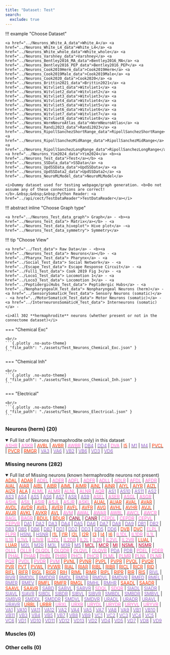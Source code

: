 ```yaml
---
title: "Dataset: Test"
search:
  exclude: true
---
```



!!! example "Choose Dataset"

    <a href="../Neurons_White_A_data">White_A</a> <a href="../Neurons_White_L4_data">White_L4</a> <a href="../Neurons_White_whole_data">White_whole</a> <a href="../Neurons_Varshney_data">Varshney</a> <a href="../Neurons_Bentley2016_MA_data">Bentley2016_MA</a> <a href="../Neurons_Bentley2016_PEP_data">Bentley2016_PEP</a> <a href="../Neurons_Cook2019Herm_data">Cook2019Herm</a> <a href="../Neurons_Cook2019Male_data">Cook2019Male</a> <a href="../Neurons_Cook2020_data">Cook2020</a> <a href="../Neurons_Brittin2021_data">Brittin2021</a> <a href="../Neurons_Witvliet1_data">Witvliet1</a> <a href="../Neurons_Witvliet2_data">Witvliet2</a> <a href="../Neurons_Witvliet3_data">Witvliet3</a> <a href="../Neurons_Witvliet4_data">Witvliet4</a> <a href="../Neurons_Witvliet5_data">Witvliet5</a> <a href="../Neurons_Witvliet6_data">Witvliet6</a> <a href="../Neurons_Witvliet7_data">Witvliet7</a> <a href="../Neurons_Witvliet8_data">Witvliet8</a> <a href="../Neurons_WormNeuroAtlas_data">WormNeuroAtlas</a> <a href="../Neurons_Randi2023_data">Randi2023</a> <a href="../Neurons_RipollSanchezShortRange_data">RipollSanchezShortRange</a> <a href="../Neurons_RipollSanchezMidRange_data">RipollSanchezMidRange</a> <a href="../Neurons_RipollSanchezLongRange_data">RipollSanchezLongRange</a> <a href="../Neurons_Yim2024_data">Yim2024</a> <b><a href="../Neurons_Test_data">Test</a></b> <a href="../Neurons_SSData_data">SSData</a> <a href="../Neurons_UpdSSData_data">UpdSSData</a> <a href="../Neurons_UpdSSData2_data">UpdSSData2</a> <a href="../Neurons_NeuroMLModel_data">NeuroMLModel</a> 

    <i>Dummy dataset used for testing webpage/graph generation. <b>Do not assume any of these connections are correct!</b>.&nbsp;&nbsp;&nbsp;Python Reader: <a href="../api/cect/TestDataReader">TestDataReader</a></i>


    

!!! abstract inline "Choose Graph type"

    <a href="../Neurons_Test_data_graph"> Graph</a> - <b><a href="../Neurons_Test_data"> Matrix</a></b> - <a href="../Neurons_Test_data_hiveplot"> Hive plot</a> -<a href="../Neurons_Test_data_symmetry"> Symmetry</a> 


!!! tip  "Choose View"

    <a href="../Test_data"> Raw Data</a> - <b><a href="../Neurons_Test_data"> Neurons</a></b> - <a href="../Pharynx_Test_data"> Pharynx</a> - <a href="../Social_Test_data"> Social Network</a> - <a href="../Escape_Test_data"> Escape Response Circuit</a> - <a href="../Full1_Test_data"> Cook 2019 Fig 3</a> - <a href="../Loco1_Test_data"> Locomotion 1</a> - <a href="../Loco3_Test_data"> Locomotion 3</a> - <a href="../PeptidergicHubs_Test_data"> Peptidergic Hubs</a> - <a href="../NonpharyngealH_Test_data"> Nonpharyngeal Neurons (herm)</a> - <a href="../SensorySomaticH_Test_data"> Sensory Neurons (somatic)</a> - <a href="../MotorSomaticH_Test_data"> Motor Neurons (somatic)</a> - <a href="../InterneuronsSomaticH_Test_data"> Interneurons (somatic)</a> - 

    <i>All 302 **hermaphrodite** neurons (whether present or not in the connectome dataset)</i>
=== "Chemical Exc"

    <br/>
    ```{.plotly .no-auto-theme}
    { "file_path": "./assets/Test_Neurons_Chemical_Exc.json" }
    ```

=== "Chemical Inh"

    <br/>
    ```{.plotly .no-auto-theme}
    { "file_path": "./assets/Test_Neurons_Chemical_Inh.json" }
    ```

=== "Electrical"

    <br/>
    ```{.plotly .no-auto-theme}
    { "file_path": "./assets/Test_Neurons_Electrical.json" }
    ```


### Neurons (herm) (20)
<details open><summary>Full list of Neurons (hermaphrodite only) in this dataset</summary>
<a href="../ASHR" title="Sensory neuron (amphid, nociceptive)"><span style="color:#ff66cc;">ASHR</span></a>
 | <a href="../ASKR" title="Sensory neuron (amphid)"><span style="color:#ff66cc;">ASKR</span></a>
 | <a href="../AVBL" title="Layer 1 interneuron"><span style="color:#ff3300;">AVBL</span></a>
 | <a href="../AVBR" title="Layer 1 interneuron"><span style="color:#ff3300;">AVBR</span></a>
 | <a href="../AWBR" title="Sensory neuron (amphid)"><span style="color:#ff66cc;">AWBR</span></a>
 | <a href="../DB4" title="Ventral cord motor neuron"><span style="color:#9966cc;">DB4</span></a>
 | <a href="../DD4" title="Ventral cord motor neuron"><span style="color:#9966cc;">DD4</span></a>
 | <a href="../DVA" title="Sensory neuron (mechanosensory)"><span style="color:#ff66cc;">DVA</span></a>
 | <a href="../I5" title="Pharyngeal interneuron"><span style="color:#ff3300;">I5</span></a>
 | <a href="../M1" title="Pharyngeal motor neuron"><span style="color:#9966cc;">M1</span></a>
 | <a href="../M4" title="Pharyngeal motor neuron"><span style="color:#9966cc;">M4</span></a>
 | <a href="../PVCL" title="Layer 1 interneuron"><span style="color:#ff3300;">PVCL</span></a>
 | <a href="../PVCR" title="Layer 1 interneuron"><span style="color:#ff3300;">PVCR</span></a>
 | <a href="../RMGR" title="Layer 2 interneuron"><span style="color:#ff3300;">RMGR</span></a>
 | <a href="../VA3" title="Ventral cord motor neuron"><span style="color:#9966cc;">VA3</span></a>
 | <a href="../VA6" title="Ventral cord motor neuron"><span style="color:#9966cc;">VA6</span></a>
 | <a href="../VB2" title="Ventral cord motor neuron"><span style="color:#9966cc;">VB2</span></a>
 | <a href="../VB6" title="Ventral cord motor neuron"><span style="color:#9966cc;">VB6</span></a>
 | <a href="../VD3" title="Ventral cord motor neuron"><span style="color:#9966cc;">VD3</span></a>
 | <a href="../VD6" title="Ventral cord motor neuron"><span style="color:#9966cc;">VD6</span></a>

</details>

### Missing neurons (282)
<details open><summary>Full list of Missing neurons (known hermaphrodite neurons not present)</summary>
<a href="../ADAL" title="Layer 3 interneuron"><span style="color:#ff3300;">ADAL</span></a>
 | <a href="../ADAR" title="Layer 3 interneuron"><span style="color:#ff3300;">ADAR</span></a>
 | <a href="../ADEL" title="Sensory neuron (mechanosensory)"><span style="color:#ff66cc;">ADEL</span></a>
 | <a href="../ADER" title="Sensory neuron (mechanosensory)"><span style="color:#ff66cc;">ADER</span></a>
 | <a href="../ADFL" title="Sensory neuron (amphid)"><span style="color:#ff66cc;">ADFL</span></a>
 | <a href="../ADFR" title="Sensory neuron (amphid)"><span style="color:#ff66cc;">ADFR</span></a>
 | <a href="../ADLL" title="Sensory neuron (amphid, nociceptive)"><span style="color:#ff66cc;">ADLL</span></a>
 | <a href="../ADLR" title="Sensory neuron (amphid, nociceptive)"><span style="color:#ff66cc;">ADLR</span></a>
 | <a href="../AFDL" title="Sensory neuron (amphid)"><span style="color:#ff66cc;">AFDL</span></a>
 | <a href="../AFDR" title="Sensory neuron (amphid)"><span style="color:#ff66cc;">AFDR</span></a>
 | <a href="../AIAL" title="Layer 3 interneuron"><span style="color:#ff3300;">AIAL</span></a>
 | <a href="../AIAR" title="Layer 3 interneuron"><span style="color:#ff3300;">AIAR</span></a>
 | <a href="../AIBL" title="Layer 2 interneuron"><span style="color:#ff3300;">AIBL</span></a>
 | <a href="../AIBR" title="Layer 2 interneuron"><span style="color:#ff3300;">AIBR</span></a>
 | <a href="../AIML" title="Category 4 interneuron"><span style="color:#ff3300;">AIML</span></a>
 | <a href="../AIMR" title="Category 4 interneuron"><span style="color:#ff3300;">AIMR</span></a>
 | <a href="../AINL" title="Category 4 interneuron"><span style="color:#ff3300;">AINL</span></a>
 | <a href="../AINR" title="Category 4 interneuron"><span style="color:#ff3300;">AINR</span></a>
 | <a href="../AIYL" title="Layer 3 interneuron"><span style="color:#ff3300;">AIYL</span></a>
 | <a href="../AIYR" title="Layer 3 interneuron"><span style="color:#ff3300;">AIYR</span></a>
 | <a href="../AIZL" title="Layer 3 interneuron"><span style="color:#ff3300;">AIZL</span></a>
 | <a href="../AIZR" title="Layer 3 interneuron"><span style="color:#ff3300;">AIZR</span></a>
 | <a href="../ALA" title="Layer 3 interneuron"><span style="color:#ff3300;">ALA</span></a>
 | <a href="../ALML" title="Sensory neuron (mechanosensory)"><span style="color:#ff66cc;">ALML</span></a>
 | <a href="../ALMR" title="Sensory neuron (mechanosensory)"><span style="color:#ff66cc;">ALMR</span></a>
 | <a href="../ALNL" title="Sensory neuron (touch)"><span style="color:#ff66cc;">ALNL</span></a>
 | <a href="../ALNR" title="Sensory neuron (touch)"><span style="color:#ff66cc;">ALNR</span></a>
 | <a href="../AQR" title="Sensory neuron (touch)"><span style="color:#ff66cc;">AQR</span></a>
 | <a href="../AS1" title="Ventral cord motor neuron"><span style="color:#9966cc;">AS1</span></a>
 | <a href="../AS10" title="Ventral cord motor neuron"><span style="color:#9966cc;">AS10</span></a>
 | <a href="../AS11" title="Ventral cord motor neuron"><span style="color:#9966cc;">AS11</span></a>
 | <a href="../AS2" title="Ventral cord motor neuron"><span style="color:#9966cc;">AS2</span></a>
 | <a href="../AS3" title="Ventral cord motor neuron"><span style="color:#9966cc;">AS3</span></a>
 | <a href="../AS4" title="Ventral cord motor neuron"><span style="color:#9966cc;">AS4</span></a>
 | <a href="../AS5" title="Ventral cord motor neuron"><span style="color:#9966cc;">AS5</span></a>
 | <a href="../AS6" title="Ventral cord motor neuron"><span style="color:#9966cc;">AS6</span></a>
 | <a href="../AS7" title="Ventral cord motor neuron"><span style="color:#9966cc;">AS7</span></a>
 | <a href="../AS8" title="Ventral cord motor neuron"><span style="color:#9966cc;">AS8</span></a>
 | <a href="../AS9" title="Ventral cord motor neuron"><span style="color:#9966cc;">AS9</span></a>
 | <a href="../ASEL" title="Sensory neuron (amphid)"><span style="color:#ff66cc;">ASEL</span></a>
 | <a href="../ASER" title="Sensory neuron (amphid)"><span style="color:#ff66cc;">ASER</span></a>
 | <a href="../ASGL" title="Sensory neuron (amphid)"><span style="color:#ff66cc;">ASGL</span></a>
 | <a href="../ASGR" title="Sensory neuron (amphid)"><span style="color:#ff66cc;">ASGR</span></a>
 | <a href="../ASHL" title="Sensory neuron (amphid, nociceptive)"><span style="color:#ff66cc;">ASHL</span></a>
 | <a href="../ASIL" title="Sensory neuron (amphid)"><span style="color:#ff66cc;">ASIL</span></a>
 | <a href="../ASIR" title="Sensory neuron (amphid)"><span style="color:#ff66cc;">ASIR</span></a>
 | <a href="../ASJL" title="Sensory neuron (amphid)"><span style="color:#ff66cc;">ASJL</span></a>
 | <a href="../ASJR" title="Sensory neuron (amphid)"><span style="color:#ff66cc;">ASJR</span></a>
 | <a href="../ASKL" title="Sensory neuron (amphid)"><span style="color:#ff66cc;">ASKL</span></a>
 | <a href="../AUAL" title="Layer 3 interneuron"><span style="color:#ff3300;">AUAL</span></a>
 | <a href="../AUAR" title="Layer 3 interneuron"><span style="color:#ff3300;">AUAR</span></a>
 | <a href="../AVAL" title="Layer 1 interneuron"><span style="color:#ff3300;">AVAL</span></a>
 | <a href="../AVAR" title="Layer 1 interneuron"><span style="color:#ff3300;">AVAR</span></a>
 | <a href="../AVDL" title="Layer 2 interneuron"><span style="color:#ff3300;">AVDL</span></a>
 | <a href="../AVDR" title="Layer 2 interneuron"><span style="color:#ff3300;">AVDR</span></a>
 | <a href="../AVEL" title="Layer 1 interneuron"><span style="color:#ff3300;">AVEL</span></a>
 | <a href="../AVER" title="Layer 1 interneuron"><span style="color:#ff3300;">AVER</span></a>
 | <a href="../AVFL" title="Layer 3 interneuron"><span style="color:#ff3300;">AVFL</span></a>
 | <a href="../AVFR" title="Layer 3 interneuron"><span style="color:#ff3300;">AVFR</span></a>
 | <a href="../AVG" title="Layer 3 interneuron"><span style="color:#ff3300;">AVG</span></a>
 | <a href="../AVHL" title="Layer 3 interneuron"><span style="color:#ff3300;">AVHL</span></a>
 | <a href="../AVHR" title="Layer 3 interneuron"><span style="color:#ff3300;">AVHR</span></a>
 | <a href="../AVJL" title="Layer 2 interneuron"><span style="color:#ff3300;">AVJL</span></a>
 | <a href="../AVJR" title="Layer 2 interneuron"><span style="color:#ff3300;">AVJR</span></a>
 | <a href="../AVKL" title="Layer 2 interneuron"><span style="color:#ff3300;">AVKL</span></a>
 | <a href="../AVKR" title="Layer 2 interneuron"><span style="color:#ff3300;">AVKR</span></a>
 | <a href="../AVL" title="Layer 2 interneuron"><span style="color:#ff3300;">AVL</span></a>
 | <a href="../AVM" title="Sensory neuron (mechanosensory)"><span style="color:#ff66cc;">AVM</span></a>
 | <a href="../AWAL" title="Sensory neuron (amphid)"><span style="color:#ff66cc;">AWAL</span></a>
 | <a href="../AWAR" title="Sensory neuron (amphid)"><span style="color:#ff66cc;">AWAR</span></a>
 | <a href="../AWBL" title="Sensory neuron (amphid)"><span style="color:#ff66cc;">AWBL</span></a>
 | <a href="../AWCL" title="Sensory neuron (amphid)"><span style="color:#ff66cc;">AWCL</span></a>
 | <a href="../AWCR" title="Sensory neuron (amphid)"><span style="color:#ff66cc;">AWCR</span></a>
 | <a href="../BAGL" title="Sensory neuron (O2, CO2, social signals, touch)"><span style="color:#ff66cc;">BAGL</span></a>
 | <a href="../BAGR" title="Sensory neuron (O2, CO2, social signals, touch)"><span style="color:#ff66cc;">BAGR</span></a>
 | <a href="../BDUL" title="Layer 3 interneuron"><span style="color:#ff3300;">BDUL</span></a>
 | <a href="../BDUR" title="Layer 3 interneuron"><span style="color:#ff3300;">BDUR</span></a>
 | <a href="../CANL" title="Canal neuron"><span style="color:#990033;">CANL</span></a>
 | <a href="../CANR" title="Canal neuron"><span style="color:#990033;">CANR</span></a>
 | <a href="../CEPDL" title="Sensory neuron (cephalic)"><span style="color:#ff66cc;">CEPDL</span></a>
 | <a href="../CEPDR" title="Sensory neuron (cephalic)"><span style="color:#ff66cc;">CEPDR</span></a>
 | <a href="../CEPVL" title="Sensory neuron (cephalic)"><span style="color:#ff66cc;">CEPVL</span></a>
 | <a href="../CEPVR" title="Sensory neuron (cephalic)"><span style="color:#ff66cc;">CEPVR</span></a>
 | <a href="../DA1" title="Ventral cord motor neuron"><span style="color:#9966cc;">DA1</span></a>
 | <a href="../DA2" title="Ventral cord motor neuron"><span style="color:#9966cc;">DA2</span></a>
 | <a href="../DA3" title="Ventral cord motor neuron"><span style="color:#9966cc;">DA3</span></a>
 | <a href="../DA4" title="Ventral cord motor neuron"><span style="color:#9966cc;">DA4</span></a>
 | <a href="../DA5" title="Ventral cord motor neuron"><span style="color:#9966cc;">DA5</span></a>
 | <a href="../DA6" title="Ventral cord motor neuron"><span style="color:#9966cc;">DA6</span></a>
 | <a href="../DA7" title="Ventral cord motor neuron"><span style="color:#9966cc;">DA7</span></a>
 | <a href="../DA8" title="Ventral cord motor neuron"><span style="color:#9966cc;">DA8</span></a>
 | <a href="../DA9" title="Ventral cord motor neuron"><span style="color:#9966cc;">DA9</span></a>
 | <a href="../DB1" title="Ventral cord motor neuron"><span style="color:#9966cc;">DB1</span></a>
 | <a href="../DB2" title="Ventral cord motor neuron"><span style="color:#9966cc;">DB2</span></a>
 | <a href="../DB3" title="Ventral cord motor neuron"><span style="color:#9966cc;">DB3</span></a>
 | <a href="../DB5" title="Ventral cord motor neuron"><span style="color:#9966cc;">DB5</span></a>
 | <a href="../DB6" title="Ventral cord motor neuron"><span style="color:#9966cc;">DB6</span></a>
 | <a href="../DB7" title="Ventral cord motor neuron"><span style="color:#9966cc;">DB7</span></a>
 | <a href="../DD1" title="Ventral cord motor neuron"><span style="color:#9966cc;">DD1</span></a>
 | <a href="../DD2" title="Ventral cord motor neuron"><span style="color:#9966cc;">DD2</span></a>
 | <a href="../DD3" title="Ventral cord motor neuron"><span style="color:#9966cc;">DD3</span></a>
 | <a href="../DD5" title="Ventral cord motor neuron"><span style="color:#9966cc;">DD5</span></a>
 | <a href="../DD6" title="Ventral cord motor neuron"><span style="color:#9966cc;">DD6</span></a>
 | <a href="../DVB" title="Layer 3 interneuron"><span style="color:#ff3300;">DVB</span></a>
 | <a href="../DVC" title="Layer 2 interneuron"><span style="color:#ff3300;">DVC</span></a>
 | <a href="../FLPL" title="Sensory neuron (mechanosensory)"><span style="color:#ff66cc;">FLPL</span></a>
 | <a href="../FLPR" title="Sensory neuron (mechanosensory)"><span style="color:#ff66cc;">FLPR</span></a>
 | <a href="../HSNL" title="Hermaphrodite specific motor neuron"><span style="color:#9966cc;">HSNL</span></a>
 | <a href="../HSNR" title="Hermaphrodite specific motor neuron"><span style="color:#9966cc;">HSNR</span></a>
 | <a href="../I1L" title="Pharyngeal interneuron"><span style="color:#ff3300;">I1L</span></a>
 | <a href="../I1R" title="Pharyngeal interneuron"><span style="color:#ff3300;">I1R</span></a>
 | <a href="../I2L" title="Pharyngeal interneuron"><span style="color:#ff3300;">I2L</span></a>
 | <a href="../I2R" title="Pharyngeal interneuron"><span style="color:#ff3300;">I2R</span></a>
 | <a href="../I3" title="Pharyngeal interneuron"><span style="color:#ff3300;">I3</span></a>
 | <a href="../I4" title="Pharyngeal interneuron"><span style="color:#ff3300;">I4</span></a>
 | <a href="../I6" title="Pharyngeal interneuron"><span style="color:#ff3300;">I6</span></a>
 | <a href="../IL1DL" title="Sensory neuron (cephalic)"><span style="color:#ff66cc;">IL1DL</span></a>
 | <a href="../IL1DR" title="Sensory neuron (cephalic)"><span style="color:#ff66cc;">IL1DR</span></a>
 | <a href="../IL1L" title="Sensory neuron (cephalic)"><span style="color:#ff66cc;">IL1L</span></a>
 | <a href="../IL1R" title="Sensory neuron (cephalic)"><span style="color:#ff66cc;">IL1R</span></a>
 | <a href="../IL1VL" title="Sensory neuron (cephalic)"><span style="color:#ff66cc;">IL1VL</span></a>
 | <a href="../IL1VR" title="Sensory neuron (cephalic)"><span style="color:#ff66cc;">IL1VR</span></a>
 | <a href="../IL2DL" title="Sensory neuron (cephalic)"><span style="color:#ff66cc;">IL2DL</span></a>
 | <a href="../IL2DR" title="Sensory neuron (cephalic)"><span style="color:#ff66cc;">IL2DR</span></a>
 | <a href="../IL2L" title="Sensory neuron (cephalic)"><span style="color:#ff66cc;">IL2L</span></a>
 | <a href="../IL2R" title="Sensory neuron (cephalic)"><span style="color:#ff66cc;">IL2R</span></a>
 | <a href="../IL2VL" title="Sensory neuron (cephalic)"><span style="color:#ff66cc;">IL2VL</span></a>
 | <a href="../IL2VR" title="Sensory neuron (cephalic)"><span style="color:#ff66cc;">IL2VR</span></a>
 | <a href="../LUAL" title="Layer 3 interneuron"><span style="color:#ff3300;">LUAL</span></a>
 | <a href="../LUAR" title="Layer 3 interneuron"><span style="color:#ff3300;">LUAR</span></a>
 | <a href="../M2L" title="Pharyngeal motor neuron"><span style="color:#9966cc;">M2L</span></a>
 | <a href="../M2R" title="Pharyngeal motor neuron"><span style="color:#9966cc;">M2R</span></a>
 | <a href="../M3L" title="Pharyngeal motor neuron"><span style="color:#9966cc;">M3L</span></a>
 | <a href="../M3R" title="Pharyngeal motor neuron"><span style="color:#9966cc;">M3R</span></a>
 | <a href="../M5" title="Pharyngeal motor neuron"><span style="color:#9966cc;">M5</span></a>
 | <a href="../MCL" title="Pharyngeal polymodal neuron"><span style="color:#cc0033;">MCL</span></a>
 | <a href="../MCR" title="Pharyngeal polymodal neuron"><span style="color:#cc0033;">MCR</span></a>
 | <a href="../MI" title="Pharyngeal polymodal neuron"><span style="color:#cc0033;">MI</span></a>
 | <a href="../NSML" title="Pharyngeal polymodal neuron"><span style="color:#cc0033;">NSML</span></a>
 | <a href="../NSMR" title="Pharyngeal polymodal neuron"><span style="color:#cc0033;">NSMR</span></a>
 | <a href="../OLLL" title="Sensory neuron (cephalic)"><span style="color:#ff66cc;">OLLL</span></a>
 | <a href="../OLLR" title="Sensory neuron (cephalic)"><span style="color:#ff66cc;">OLLR</span></a>
 | <a href="../OLQDL" title="Sensory neuron (cephalic)"><span style="color:#ff66cc;">OLQDL</span></a>
 | <a href="../OLQDR" title="Sensory neuron (cephalic)"><span style="color:#ff66cc;">OLQDR</span></a>
 | <a href="../OLQVL" title="Sensory neuron (cephalic)"><span style="color:#ff66cc;">OLQVL</span></a>
 | <a href="../OLQVR" title="Sensory neuron (cephalic)"><span style="color:#ff66cc;">OLQVR</span></a>
 | <a href="../PDA" title="Ventral cord motor neuron"><span style="color:#9966cc;">PDA</span></a>
 | <a href="../PDB" title="Ventral cord motor neuron"><span style="color:#9966cc;">PDB</span></a>
 | <a href="../PDEL" title="Sensory neuron (mechanosensory)"><span style="color:#ff66cc;">PDEL</span></a>
 | <a href="../PDER" title="Sensory neuron (mechanosensory)"><span style="color:#ff66cc;">PDER</span></a>
 | <a href="../PHAL" title="Sensory neuron (phasmid)"><span style="color:#ff66cc;">PHAL</span></a>
 | <a href="../PHAR" title="Sensory neuron (phasmid)"><span style="color:#ff66cc;">PHAR</span></a>
 | <a href="../PHBL" title="Sensory neuron (phasmid)"><span style="color:#ff66cc;">PHBL</span></a>
 | <a href="../PHBR" title="Sensory neuron (phasmid)"><span style="color:#ff66cc;">PHBR</span></a>
 | <a href="../PHCL" title="Sensory neuron (phasmid)"><span style="color:#ff66cc;">PHCL</span></a>
 | <a href="../PHCR" title="Sensory neuron (phasmid)"><span style="color:#ff66cc;">PHCR</span></a>
 | <a href="../PLML" title="Sensory neuron (mechanosensory)"><span style="color:#ff66cc;">PLML</span></a>
 | <a href="../PLMR" title="Sensory neuron (mechanosensory)"><span style="color:#ff66cc;">PLMR</span></a>
 | <a href="../PLNL" title="Sensory neuron (touch)"><span style="color:#ff66cc;">PLNL</span></a>
 | <a href="../PLNR" title="Sensory neuron (touch)"><span style="color:#ff66cc;">PLNR</span></a>
 | <a href="../PQR" title="Sensory neuron (touch)"><span style="color:#ff66cc;">PQR</span></a>
 | <a href="../PVDL" title="Sensory neuron (mechanosensory)"><span style="color:#ff66cc;">PVDL</span></a>
 | <a href="../PVDR" title="Sensory neuron (mechanosensory)"><span style="color:#ff66cc;">PVDR</span></a>
 | <a href="../PVM" title="Sensory neuron (mechanosensory)"><span style="color:#ff66cc;">PVM</span></a>
 | <a href="../PVNL" title="Layer 3 interneuron"><span style="color:#ff3300;">PVNL</span></a>
 | <a href="../PVNR" title="Layer 3 interneuron"><span style="color:#ff3300;">PVNR</span></a>
 | <a href="../PVPL" title="Layer 3 interneuron"><span style="color:#ff3300;">PVPL</span></a>
 | <a href="../PVPR" title="Layer 3 interneuron"><span style="color:#ff3300;">PVPR</span></a>
 | <a href="../PVQL" title="Layer 3 interneuron"><span style="color:#ff3300;">PVQL</span></a>
 | <a href="../PVQR" title="Layer 3 interneuron"><span style="color:#ff3300;">PVQR</span></a>
 | <a href="../PVR" title="Layer 3 interneuron"><span style="color:#ff3300;">PVR</span></a>
 | <a href="../PVT" title="Layer 2 interneuron"><span style="color:#ff3300;">PVT</span></a>
 | <a href="../PVWL" title="Layer 2 interneuron"><span style="color:#ff3300;">PVWL</span></a>
 | <a href="../PVWR" title="Layer 2 interneuron"><span style="color:#ff3300;">PVWR</span></a>
 | <a href="../RIAL" title="Layer 1 interneuron"><span style="color:#ff3300;">RIAL</span></a>
 | <a href="../RIAR" title="Layer 1 interneuron"><span style="color:#ff3300;">RIAR</span></a>
 | <a href="../RIBL" title="Layer 2 interneuron"><span style="color:#ff3300;">RIBL</span></a>
 | <a href="../RIBR" title="Layer 2 interneuron"><span style="color:#ff3300;">RIBR</span></a>
 | <a href="../RICL" title="Layer 2 interneuron"><span style="color:#ff3300;">RICL</span></a>
 | <a href="../RICR" title="Layer 2 interneuron"><span style="color:#ff3300;">RICR</span></a>
 | <a href="../RID" title="Layer 1 interneuron"><span style="color:#ff3300;">RID</span></a>
 | <a href="../RIFL" title="Layer 3 interneuron"><span style="color:#ff3300;">RIFL</span></a>
 | <a href="../RIFR" title="Layer 3 interneuron"><span style="color:#ff3300;">RIFR</span></a>
 | <a href="../RIGL" title="Layer 2 interneuron"><span style="color:#ff3300;">RIGL</span></a>
 | <a href="../RIGR" title="Layer 2 interneuron"><span style="color:#ff3300;">RIGR</span></a>
 | <a href="../RIH" title="Category 4 interneuron"><span style="color:#ff3300;">RIH</span></a>
 | <a href="../RIML" title="Layer 1 interneuron; motorneuron in White et al., 1986"><span style="color:#ff3300;">RIML</span></a>
 | <a href="../RIMR" title="Layer 1 interneuron; motorneuron in White et al., 1986"><span style="color:#ff3300;">RIMR</span></a>
 | <a href="../RIPL" title="Linker to pharynx"><span style="color:#ff3300;">RIPL</span></a>
 | <a href="../RIPR" title="Linker to pharynx"><span style="color:#ff3300;">RIPR</span></a>
 | <a href="../RIR" title="Category 4 interneuron"><span style="color:#ff3300;">RIR</span></a>
 | <a href="../RIS" title="Layer 3 interneuron"><span style="color:#ff3300;">RIS</span></a>
 | <a href="../RIVL" title="Head motor neuron"><span style="color:#9966cc;">RIVL</span></a>
 | <a href="../RIVR" title="Head motor neuron"><span style="color:#9966cc;">RIVR</span></a>
 | <a href="../RMDDL" title="Head motor neuron"><span style="color:#9966cc;">RMDDL</span></a>
 | <a href="../RMDDR" title="Head motor neuron"><span style="color:#9966cc;">RMDDR</span></a>
 | <a href="../RMDL" title="Head motor neuron"><span style="color:#9966cc;">RMDL</span></a>
 | <a href="../RMDR" title="Head motor neuron"><span style="color:#9966cc;">RMDR</span></a>
 | <a href="../RMDVL" title="Head motor neuron"><span style="color:#9966cc;">RMDVL</span></a>
 | <a href="../RMDVR" title="Head motor neuron"><span style="color:#9966cc;">RMDVR</span></a>
 | <a href="../RMED" title="Head motor neuron"><span style="color:#9966cc;">RMED</span></a>
 | <a href="../RMEL" title="Head motor neuron"><span style="color:#9966cc;">RMEL</span></a>
 | <a href="../RMER" title="Head motor neuron"><span style="color:#9966cc;">RMER</span></a>
 | <a href="../RMEV" title="Head motor neuron"><span style="color:#9966cc;">RMEV</span></a>
 | <a href="../RMFL" title="Layer 2 interneuron"><span style="color:#ff3300;">RMFL</span></a>
 | <a href="../RMFR" title="Layer 2 interneuron"><span style="color:#ff3300;">RMFR</span></a>
 | <a href="../RMGL" title="Layer 2 interneuron"><span style="color:#ff3300;">RMGL</span></a>
 | <a href="../RMHL" title="Head motor neuron"><span style="color:#9966cc;">RMHL</span></a>
 | <a href="../RMHR" title="Head motor neuron"><span style="color:#9966cc;">RMHR</span></a>
 | <a href="../SAADL" title="Layer 2 interneuron"><span style="color:#ff3300;">SAADL</span></a>
 | <a href="../SAADR" title="Layer 2 interneuron"><span style="color:#ff3300;">SAADR</span></a>
 | <a href="../SAAVL" title="Layer 2 interneuron"><span style="color:#ff3300;">SAAVL</span></a>
 | <a href="../SAAVR" title="Layer 2 interneuron"><span style="color:#ff3300;">SAAVR</span></a>
 | <a href="../SABD" title="Sublateral motor neuron; interneuron in White et al., 1986"><span style="color:#9966cc;">SABD</span></a>
 | <a href="../SABVL" title="Sublateral motor neuron; interneuron in White et al., 1986"><span style="color:#9966cc;">SABVL</span></a>
 | <a href="../SABVR" title="Sublateral motor neuron; interneuron in White et al., 1986"><span style="color:#9966cc;">SABVR</span></a>
 | <a href="../SDQL" title="Sensory neuron (touch)"><span style="color:#ff66cc;">SDQL</span></a>
 | <a href="../SDQR" title="Sensory neuron (touch)"><span style="color:#ff66cc;">SDQR</span></a>
 | <a href="../SIADL" title="Sublateral motor neuron; interneuron in White et al., 1986"><span style="color:#9966cc;">SIADL</span></a>
 | <a href="../SIADR" title="Sublateral motor neuron; interneuron in White et al., 1986"><span style="color:#9966cc;">SIADR</span></a>
 | <a href="../SIAVL" title="Sublateral motor neuron; interneuron in White et al., 1986"><span style="color:#9966cc;">SIAVL</span></a>
 | <a href="../SIAVR" title="Sublateral motor neuron; interneuron in White et al., 1986"><span style="color:#9966cc;">SIAVR</span></a>
 | <a href="../SIBDL" title="Sublateral motor neuron; interneuron in White et al., 1986"><span style="color:#9966cc;">SIBDL</span></a>
 | <a href="../SIBDR" title="Sublateral motor neuron; interneuron in White et al., 1986"><span style="color:#9966cc;">SIBDR</span></a>
 | <a href="../SIBVL" title="Sublateral motor neuron; interneuron in White et al., 1986"><span style="color:#9966cc;">SIBVL</span></a>
 | <a href="../SIBVR" title="Sublateral motor neuron; interneuron in White et al., 1986"><span style="color:#9966cc;">SIBVR</span></a>
 | <a href="../SMBDL" title="Sublateral motor neuron"><span style="color:#9966cc;">SMBDL</span></a>
 | <a href="../SMBDR" title="Sublateral motor neuron"><span style="color:#9966cc;">SMBDR</span></a>
 | <a href="../SMBVL" title="Sublateral motor neuron"><span style="color:#9966cc;">SMBVL</span></a>
 | <a href="../SMBVR" title="Sublateral motor neuron"><span style="color:#9966cc;">SMBVR</span></a>
 | <a href="../SMDDL" title="Sublateral motor neuron"><span style="color:#9966cc;">SMDDL</span></a>
 | <a href="../SMDDR" title="Sublateral motor neuron"><span style="color:#9966cc;">SMDDR</span></a>
 | <a href="../SMDVL" title="Sublateral motor neuron"><span style="color:#9966cc;">SMDVL</span></a>
 | <a href="../SMDVR" title="Sublateral motor neuron"><span style="color:#9966cc;">SMDVR</span></a>
 | <a href="../URADL" title="Head motor neuron"><span style="color:#9966cc;">URADL</span></a>
 | <a href="../URADR" title="Head motor neuron"><span style="color:#9966cc;">URADR</span></a>
 | <a href="../URAVL" title="Head motor neuron"><span style="color:#9966cc;">URAVL</span></a>
 | <a href="../URAVR" title="Head motor neuron"><span style="color:#9966cc;">URAVR</span></a>
 | <a href="../URBL" title="Category 4 interneuron"><span style="color:#ff3300;">URBL</span></a>
 | <a href="../URBR" title="Category 4 interneuron"><span style="color:#ff3300;">URBR</span></a>
 | <a href="../URXL" title="Sensory neuron (O2, CO2, social signals, touch)"><span style="color:#ff66cc;">URXL</span></a>
 | <a href="../URXR" title="Sensory neuron (O2, CO2, social signals, touch)"><span style="color:#ff66cc;">URXR</span></a>
 | <a href="../URYDL" title="Sensory neuron (cephalic)"><span style="color:#ff66cc;">URYDL</span></a>
 | <a href="../URYDR" title="Sensory neuron (cephalic)"><span style="color:#ff66cc;">URYDR</span></a>
 | <a href="../URYVL" title="Sensory neuron (cephalic)"><span style="color:#ff66cc;">URYVL</span></a>
 | <a href="../URYVR" title="Sensory neuron (cephalic)"><span style="color:#ff66cc;">URYVR</span></a>
 | <a href="../VA1" title="Ventral cord motor neuron"><span style="color:#9966cc;">VA1</span></a>
 | <a href="../VA10" title="Ventral cord motor neuron"><span style="color:#9966cc;">VA10</span></a>
 | <a href="../VA11" title="Ventral cord motor neuron"><span style="color:#9966cc;">VA11</span></a>
 | <a href="../VA12" title="Ventral cord motor neuron"><span style="color:#9966cc;">VA12</span></a>
 | <a href="../VA2" title="Ventral cord motor neuron"><span style="color:#9966cc;">VA2</span></a>
 | <a href="../VA4" title="Ventral cord motor neuron"><span style="color:#9966cc;">VA4</span></a>
 | <a href="../VA5" title="Ventral cord motor neuron"><span style="color:#9966cc;">VA5</span></a>
 | <a href="../VA7" title="Ventral cord motor neuron"><span style="color:#9966cc;">VA7</span></a>
 | <a href="../VA8" title="Ventral cord motor neuron"><span style="color:#9966cc;">VA8</span></a>
 | <a href="../VA9" title="Ventral cord motor neuron"><span style="color:#9966cc;">VA9</span></a>
 | <a href="../VB1" title="Ventral cord motor neuron"><span style="color:#9966cc;">VB1</span></a>
 | <a href="../VB10" title="Ventral cord motor neuron"><span style="color:#9966cc;">VB10</span></a>
 | <a href="../VB11" title="Ventral cord motor neuron"><span style="color:#9966cc;">VB11</span></a>
 | <a href="../VB3" title="Ventral cord motor neuron"><span style="color:#9966cc;">VB3</span></a>
 | <a href="../VB4" title="Ventral cord motor neuron"><span style="color:#9966cc;">VB4</span></a>
 | <a href="../VB5" title="Ventral cord motor neuron"><span style="color:#9966cc;">VB5</span></a>
 | <a href="../VB7" title="Ventral cord motor neuron"><span style="color:#9966cc;">VB7</span></a>
 | <a href="../VB8" title="Ventral cord motor neuron"><span style="color:#9966cc;">VB8</span></a>
 | <a href="../VB9" title="Ventral cord motor neuron"><span style="color:#9966cc;">VB9</span></a>
 | <a href="../VC1" title="Hermaphrodite specific motor neuron"><span style="color:#9966cc;">VC1</span></a>
 | <a href="../VC2" title="Hermaphrodite specific motor neuron"><span style="color:#9966cc;">VC2</span></a>
 | <a href="../VC3" title="Hermaphrodite specific motor neuron"><span style="color:#9966cc;">VC3</span></a>
 | <a href="../VC4" title="Hermaphrodite specific motor neuron"><span style="color:#9966cc;">VC4</span></a>
 | <a href="../VC5" title="Hermaphrodite specific motor neuron"><span style="color:#9966cc;">VC5</span></a>
 | <a href="../VC6" title="Hermaphrodite specific motor neuron"><span style="color:#9966cc;">VC6</span></a>
 | <a href="../VD1" title="Ventral cord motor neuron"><span style="color:#9966cc;">VD1</span></a>
 | <a href="../VD10" title="Ventral cord motor neuron"><span style="color:#9966cc;">VD10</span></a>
 | <a href="../VD11" title="Ventral cord motor neuron"><span style="color:#9966cc;">VD11</span></a>
 | <a href="../VD12" title="Ventral cord motor neuron"><span style="color:#9966cc;">VD12</span></a>
 | <a href="../VD13" title="Ventral cord motor neuron"><span style="color:#9966cc;">VD13</span></a>
 | <a href="../VD2" title="Ventral cord motor neuron"><span style="color:#9966cc;">VD2</span></a>
 | <a href="../VD4" title="Ventral cord motor neuron"><span style="color:#9966cc;">VD4</span></a>
 | <a href="../VD5" title="Ventral cord motor neuron"><span style="color:#9966cc;">VD5</span></a>
 | <a href="../VD7" title="Ventral cord motor neuron"><span style="color:#9966cc;">VD7</span></a>
 | <a href="../VD8" title="Ventral cord motor neuron"><span style="color:#9966cc;">VD8</span></a>
 | <a href="../VD9" title="Ventral cord motor neuron"><span style="color:#9966cc;">VD9</span></a>

</details>

### Muscles (0)

### Other cells (0)
